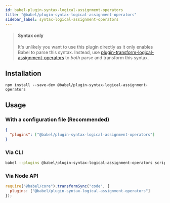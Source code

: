 ```yaml
---
id: babel-plugin-syntax-logical-assignment-operators
title: "@babel/plugin-syntax-logical-assignment-operators"
sidebar_label: syntax-logical-assignment-operators
---
```


> #### Syntax only
>
> It's unlikely you want to use this plugin directly as it only enables Babel to parse this syntax. Instead, use [plugin-transform-logical-assignment-operators](plugin-transform-logical-assignment-operators.md) to _both_ parse and transform this syntax.

## Installation

```shell npm2yarn
npm install --save-dev @babel/plugin-syntax-logical-assignment-operators
```

## Usage

### With a configuration file (Recommended)

```json title="babel.config.json"
{
  "plugins": ["@babel/plugin-syntax-logical-assignment-operators"]
}
```

### Via CLI

```sh title="Shell"
babel --plugins @babel/plugin-syntax-logical-assignment-operators script.js
```

### Via Node API

```js title="JavaScript"
require("@babel/core").transformSync("code", {
  plugins: ["@babel/plugin-syntax-logical-assignment-operators"]
});
```

